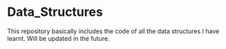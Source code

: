 # Data_Structures
This repository basically includes the code of all the data structures I have learnt. Will be updated in the future.
